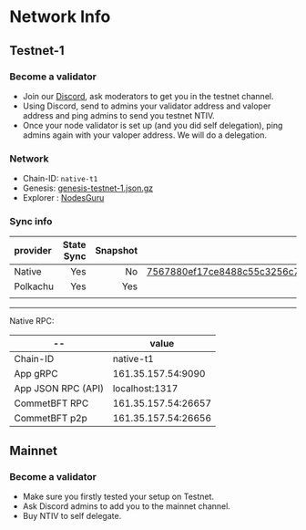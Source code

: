 <!-- markdownlint-disable MD024 -->

# Network Info

## Testnet-1

### Become a validator

- Join our [Discord](https://discord.com/invite/gonative), ask moderators to get you in the testnet channel.
- Using Discord, send to admins your validator address and valoper address and ping admins to send you testnet NTIV.
- Once your node validator is set up (and you did self delegation), ping admins again with your valoper address. We will do a delegation.

### Network

- Chain-ID: `native-t1`
- Genesis: [genesis-testnet-1.json.gz](./genesis/genesis-testnet-1.json.gz)
- Explorer : [NodesGuru](https://testnet.native.explorers.guru/)

### Sync info

| provider | State Sync | Snapshot |                                                         Peer |
| :------- | ---------: | -------: | -----------------------------------------------------------: |
| Native   |        Yes |       No | 7567880ef17ce8488c55c3256c76809b37659cce@161.35.157.54:26656 |
| Polkachu |        Yes |      Yes |      [testnets/native](https://polkachu.com/testnets/native) |
|          |            |          |                                                              |

---

Native RPC:

| --                 | value               |
| ------------------ | ------------------- |
| Chain-ID           | native-t1           |
| App gRPC           | 161.35.157.54:9090  |
| App JSON RPC (API) | localhost:1317      |
| CommetBFT RPC      | 161.35.157.54:26657 |
| CommetBFT p2p      | 161.35.157.54:26656 |

## Mainnet

### Become a validator

- Make sure you firstly tested your setup on Testnet.
- Ask Discord admins to add you to the mainnet channel.
- Buy NTIV to self delegate.
